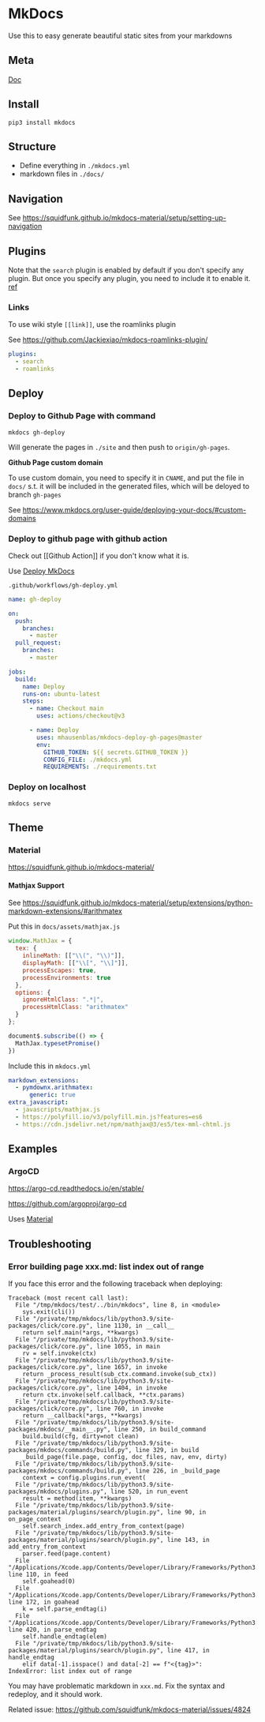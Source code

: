# MkDocs

Use this to easy generate beautiful static sites from your markdowns

## Meta

[Doc](https://www.mkdocs.org/)

## Install

```
pip3 install mkdocs
```

## Structure

- Define everything in `./mkdocs.yml`
- markdown files in `./docs/`

## Navigation

See <https://squidfunk.github.io/mkdocs-material/setup/setting-up-navigation>

## Plugins

Note that the `search` plugin is enabled by default if you don't specify any plugin. But once you specify any plugin, you need to include it to enable it. [ref](https://squidfunk.github.io/mkdocs-material/setup/setting-up-site-search/)

### Links

To use wiki style `[[link]]`, use the roamlinks plugin

See <https://github.com/Jackiexiao/mkdocs-roamlinks-plugin/>

```yaml
plugins:
  - search
  - roamlinks 
```

## Deploy

### Deploy to Github Page with command

```
mkdocs gh-deploy
```

Will generate the pages in `./site` and then push to `origin/gh-pages`.

**Github Page custom domain**

To use custom domain, you need to specify it in `CNAME`, and put the file in `docs/` s.t. it will be included in the generated files, which will be deloyed to branch `gh-pages`

See <https://www.mkdocs.org/user-guide/deploying-your-docs/#custom-domains>

### Deploy to github page with github action

Check out [[Github Action]] if you don't know what it is.

Use [Deploy MkDocs](https://github.com/marketplace/actions/deploy-mkdocs)

`.github/workflows/gh-deploy.yml`

```yaml
name: gh-deploy

on:
  push:
    branches:
      - master
  pull_request:
    branches:
      - master

jobs:
  build:
    name: Deploy
    runs-on: ubuntu-latest
    steps:
      - name: Checkout main
        uses: actions/checkout@v3

      - name: Deploy
        uses: mhausenblas/mkdocs-deploy-gh-pages@master
        env:
          GITHUB_TOKEN: ${{ secrets.GITHUB_TOKEN }}
          CONFIG_FILE: ./mkdocs.yml
          REQUIREMENTS: ./requirements.txt
```

### Deploy on localhost

```
mkdocs serve
```

## Theme

### Material

<https://squidfunk.github.io/mkdocs-material/>

#### Mathjax Support

See <https://squidfunk.github.io/mkdocs-material/setup/extensions/python-markdown-extensions/#arithmatex>

Put this in `docs/assets/mathjax.js`

```js
window.MathJax = {
  tex: {
    inlineMath: [["\\(", "\\)"]],
    displayMath: [["\\[", "\\]"]],
    processEscapes: true,
    processEnvironments: true
  },
  options: {
    ignoreHtmlClass: ".*|",
    processHtmlClass: "arithmatex"
  }
};

document$.subscribe(() => {
  MathJax.typesetPromise()
})
```

Include this in `mkdocs.yml`

```yml
markdown_extensions:
  - pymdownx.arithmatex:
      generic: true
extra_javascript:
  - javascripts/mathjax.js
  - https://polyfill.io/v3/polyfill.min.js?features=es6
  - https://cdn.jsdelivr.net/npm/mathjax@3/es5/tex-mml-chtml.js
```

## Examples

### ArgoCD

<https://argo-cd.readthedocs.io/en/stable/>

<https://github.com/argoproj/argo-cd>

Uses [Material](#Material)

## Troubleshooting

### Error building page xxx.md: list index out of range

If you face this error and the following traceback when deploying:

```
Traceback (most recent call last):
  File "/tmp/mkdocs/test/../bin/mkdocs", line 8, in <module>
    sys.exit(cli())
  File "/private/tmp/mkdocs/lib/python3.9/site-packages/click/core.py", line 1130, in __call__
    return self.main(*args, **kwargs)
  File "/private/tmp/mkdocs/lib/python3.9/site-packages/click/core.py", line 1055, in main
    rv = self.invoke(ctx)
  File "/private/tmp/mkdocs/lib/python3.9/site-packages/click/core.py", line 1657, in invoke
    return _process_result(sub_ctx.command.invoke(sub_ctx))
  File "/private/tmp/mkdocs/lib/python3.9/site-packages/click/core.py", line 1404, in invoke
    return ctx.invoke(self.callback, **ctx.params)
  File "/private/tmp/mkdocs/lib/python3.9/site-packages/click/core.py", line 760, in invoke
    return __callback(*args, **kwargs)
  File "/private/tmp/mkdocs/lib/python3.9/site-packages/mkdocs/__main__.py", line 250, in build_command
    build.build(cfg, dirty=not clean)
  File "/private/tmp/mkdocs/lib/python3.9/site-packages/mkdocs/commands/build.py", line 329, in build
    _build_page(file.page, config, doc_files, nav, env, dirty)
  File "/private/tmp/mkdocs/lib/python3.9/site-packages/mkdocs/commands/build.py", line 226, in _build_page
    context = config.plugins.run_event(
  File "/private/tmp/mkdocs/lib/python3.9/site-packages/mkdocs/plugins.py", line 520, in run_event
    result = method(item, **kwargs)
  File "/private/tmp/mkdocs/lib/python3.9/site-packages/material/plugins/search/plugin.py", line 90, in on_page_context
    self.search_index.add_entry_from_context(page)
  File "/private/tmp/mkdocs/lib/python3.9/site-packages/material/plugins/search/plugin.py", line 143, in add_entry_from_context
    parser.feed(page.content)
  File "/Applications/Xcode.app/Contents/Developer/Library/Frameworks/Python3.framework/Versions/3.9/lib/python3.9/html/parser.py", line 110, in feed
    self.goahead(0)
  File "/Applications/Xcode.app/Contents/Developer/Library/Frameworks/Python3.framework/Versions/3.9/lib/python3.9/html/parser.py", line 172, in goahead
    k = self.parse_endtag(i)
  File "/Applications/Xcode.app/Contents/Developer/Library/Frameworks/Python3.framework/Versions/3.9/lib/python3.9/html/parser.py", line 420, in parse_endtag
    self.handle_endtag(elem)
  File "/private/tmp/mkdocs/lib/python3.9/site-packages/material/plugins/search/plugin.py", line 417, in handle_endtag
    elif data[-1].isspace() and data[-2] == f"<{tag}>":
IndexError: list index out of range
```

You may have problematic markdown in `xxx.md`. Fix the syntax and redeploy, and it should work.

Related issue: <https://github.com/squidfunk/mkdocs-material/issues/4824>

